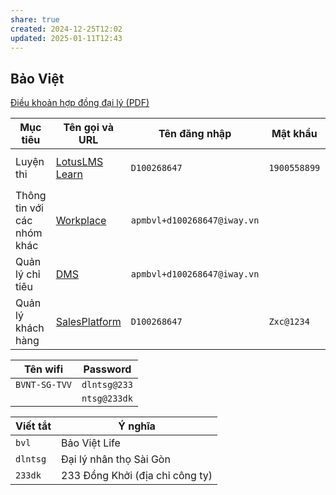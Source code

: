```yaml
---
share: true
created: 2024-12-25T12:02
updated: 2025-01-11T12:43
---
```

## Bảo Việt
[Điều khoản hợp đồng đại lý (PDF)](https://www.baovietnhantho.com.vn/storage/9732811b-4911-4e32-b18e-533b77e8d948/Dieu-khoan-H%C4%90%C4%90L_phienban092022.pdf)

| Mục tiêu                    | Tên gọi và URL                                     | Tên đăng nhập               | Mật khẩu     | Ghi chú                                 |
| --------------------------- | -------------------------------------------------- | --------------------------- | ------------ | --------------------------------------- |
| Luyện thi                   | [LotusLMS Learn](https://bvl.lotuslms.com/student) | `D100268647`                | `1900558899` | Có app đt. Tên miền: `bvl.lotuslms.com` |
| Thông tin với các nhóm khác | [Workplace](https://work.me/1SVvAg4VEik0VVz)       | `apmbvl+d100268647@iway.vn` |              |                                         |
| Quản lý chỉ tiêu            | [DMS](https://dms.baovietnhantho.com.vn)           | `apmbvl+d100268647@iway.vn` |              |                                         |
| Quản lý khách hàng          | [SalesPlatform](https://sp.baovietnhantho.com.vn)  | `D100268647`                | `Zxc@1234`   |                                         |

| Tên wifi      | Password     |
| ------------- | ------------ |
| `BVNT-SG-TVV` | `dlntsg@233` |
|               | `ntsg@233dk` |

| Viết tắt | Ý nghĩa                         |
| -------- | ------------------------------- |
| `bvl`    | Bảo Việt Life                   |
| `dlntsg` | Đại lý nhân thọ Sài Gòn         |
| `233dk`  | 233 Đồng Khởi (địa chỉ công ty) |
